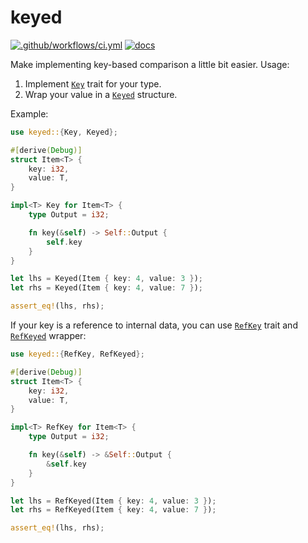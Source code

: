 # keyed

[![.github/workflows/ci.yml](https://github.com/EFanZh/keyed/actions/workflows/ci.yml/badge.svg)](https://github.com/EFanZh/keyed/actions/workflows/ci.yml)
[![docs](https://docs.rs/keyed/badge.svg)](https://docs.rs/keyed)

Make implementing key-based comparison a little bit easier. Usage:

1. Implement [`Key`](https://docs.rs/keyed/*/keyed/trait.Key.html) trait for your type.
2. Wrap your value in a [`Keyed`](https://docs.rs/keyed/*/keyed/trait.Keyed.html) structure.

Example:

```rust
use keyed::{Key, Keyed};

#[derive(Debug)]
struct Item<T> {
    key: i32,
    value: T,
}

impl<T> Key for Item<T> {
    type Output = i32;

    fn key(&self) -> Self::Output {
        self.key
    }
}

let lhs = Keyed(Item { key: 4, value: 3 });
let rhs = Keyed(Item { key: 4, value: 7 });

assert_eq!(lhs, rhs);
```

If your key is a reference to internal data, you can use [`RefKey`](https://docs.rs/keyed/*/keyed/trait.RefKey.html)
trait and [`RefKeyed`](https://docs.rs/keyed/*/keyed/trait.RefKeyed.html) wrapper:

```rust
use keyed::{RefKey, RefKeyed};

#[derive(Debug)]
struct Item<T> {
    key: i32,
    value: T,
}

impl<T> RefKey for Item<T> {
    type Output = i32;

    fn key(&self) -> &Self::Output {
        &self.key
    }
}

let lhs = RefKeyed(Item { key: 4, value: 3 });
let rhs = RefKeyed(Item { key: 4, value: 7 });

assert_eq!(lhs, rhs);
```
